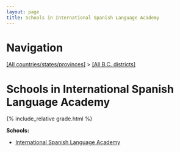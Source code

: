 ```yaml
---
layout: page
title: Schools in International Spanish Language Academy
---
```

# Navigation

[[All countries/states/provinces]](../..) > [[All B.C. districts]](..)

# Schools in International Spanish Language Academy

{% include_relative grade.html %}

**Schools:**

- [International Spanish Language Academy](International_Spanish_Language_Academy.md)
